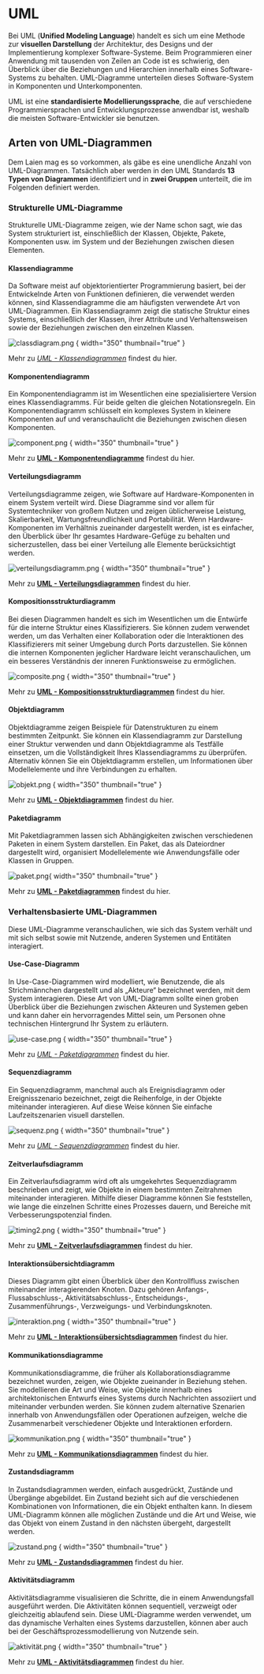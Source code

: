 # UML

Bei UML (**Unified Modeling Language**) handelt es sich um eine Methode zur **visuellen Darstellung** der Architektur, des Designs und der
Implementierung
komplexer Software-Systeme. Beim Programmieren einer Anwendung mit tausenden von Zeilen an Code ist es schwierig, den Überblick über die Beziehungen
und Hierarchien innerhalb eines Software-Systems zu behalten. UML-Diagramme unterteilen dieses Software-System in Komponenten und Unterkomponenten.

UML ist eine **standardisierte Modellierungssprache**, die auf verschiedene Programmiersprachen und Entwicklungsprozesse anwendbar ist, weshalb die
meisten Software-Entwickler sie benutzen.

## Arten von UML-Diagrammen

Dem Laien mag es so vorkommen, als gäbe es eine unendliche Anzahl von UML-Diagrammen. Tatsächlich aber werden in den UML Standards **13 Typen von
Diagrammen** identifiziert und in **zwei Gruppen** unterteilt, die im Folgenden definiert werden.

### Strukturelle UML-Diagramme

Strukturelle UML-Diagramme zeigen, wie der Name schon sagt, wie das System strukturiert ist, einschließlich der Klassen, Objekte, Pakete, Komponenten
usw. im System und der Beziehungen zwischen diesen Elementen.

#### Klassendiagramme

Da Software meist auf objektorientierter Programmierung basiert, bei der Entwickelnde Arten von Funktionen definieren, die verwendet werden können,
sind Klassendiagramme die am häufigsten verwendete Art von UML-Diagrammen. Ein Klassendiagramm zeigt die statische Struktur eines Systems,
einschließlich der Klassen, ihrer Attribute und Verhaltensweisen sowie der Beziehungen zwischen den einzelnen Klassen.

![classdiagram.png](classdiagram.png) { width="350" thumbnail="true" }

Mehr zu [_UML - Klassendiagrammen_](Klassendiagramm.md) findest du hier.

#### Komponentendiagramm

Ein Komponentendiagramm ist im Wesentlichen eine spezialisiertere Version eines Klassendiagramms. Für beide gelten die gleichen Notationsregeln. Ein
Komponentendiagramm schlüsselt ein komplexes System in kleinere Komponenten auf und veranschaulicht die Beziehungen zwischen diesen Komponenten.

![component.png](component.png) { width="350" thumbnail="true" }

Mehr zu [**UML - Komponentendiagramme**](https://www.lucidchart.com/pages/de/uml-komponentendiagramm) findest du hier.

#### Verteilungsdiagramm

Verteilungsdiagramme zeigen, wie Software auf Hardware-Komponenten in einem System verteilt wird. Diese Diagramme sind vor allem für Systemtechniker
von großem Nutzen und zeigen üblicherweise Leistung, Skalierbarkeit, Wartungsfreundlichkeit und Portabilität. Wenn Hardware-Komponenten im Verhältnis
zueinander dargestellt werden, ist es einfacher, den Überblick über Ihr gesamtes Hardware-Gefüge zu behalten und sicherzustellen, dass bei einer
Verteilung alle Elemente berücksichtigt werden.

![verteilungsdiagramm.png](verteilungsdiagramm.png) { width="350" thumbnail="true" }

Mehr zu [**UML - Verteilungsdiagrammen**](https://www.lucidchart.com/pages/de/tutorial-fur-verteilungsdiagramme) findest du hier.

#### Kompositionsstrukturdiagramm

Bei diesen Diagrammen handelt es sich im Wesentlichen um die Entwürfe für die interne Struktur eines Klassifizierers. Sie können zudem verwendet
werden, um das Verhalten einer Kollaboration oder die Interaktionen des Klassifizierers mit seiner Umgebung durch Ports darzustellen. Sie können die
internen Komponenten jeglicher Hardware leicht veranschaulichen, um ein besseres Verständnis der inneren Funktionsweise zu ermöglichen.

![composite.png](composite.png) { width="350" thumbnail="true" }

Mehr zu [**UML - Kompositionsstrukturdiagrammen**](https://www.lucidchart.com/pages/uml-composite-structure-diagram?usecase=uml) findest du hier.

#### Objektdiagramm

Objektdiagramme zeigen Beispiele für Datenstrukturen zu einem bestimmten Zeitpunkt. Sie können ein Klassendiagramm zur Darstellung einer Struktur
verwenden und dann Objektdiagramme als Testfälle einsetzen, um die Vollständigkeit Ihres Klassendiagramms zu überprüfen. Alternativ können Sie ein
Objektdiagramm erstellen, um Informationen über Modellelemente und ihre Verbindungen zu erhalten.

![objekt.png](objekt.png) { width="350" thumbnail="true" }

Mehr zu [**UML - Objektdiagrammen**](https://www.lucidchart.com/pages/de/objektdiagramm-uml) findest du hier.

#### Paketdiagramm

Mit Paketdiagrammen lassen sich Abhängigkeiten zwischen verschiedenen Paketen in einem System darstellen. Ein Paket, das als Dateiordner dargestellt
wird, organisiert Modellelemente wie Anwendungsfälle oder Klassen in Gruppen.

![paket.png](paket.png){ width="350" thumbnail="true" }

Mehr zu [**UML - Paketdiagrammen**](https://www.lucidchart.com/pages/uml-package-diagram?usecase=uml) findest du hier.

### Verhaltensbasierte UML-Diagrammen

Diese UML-Diagramme veranschaulichen, wie sich das System verhält und mit sich selbst sowie mit Nutzende, anderen Systemen und Entitäten interagiert.

#### Use-Case-Diagramm

In Use-Case-Diagrammen wird modelliert, wie Benutzende, die als Strichmännchen dargestellt und als „Akteure“ bezeichnet werden, mit dem System
interagieren. Diese Art von UML-Diagramm sollte einen groben Überblick über die Beziehungen zwischen Akteuren und Systemen geben und kann daher ein
hervorragendes Mittel sein, um Personen ohne technischen Hintergrund Ihr System zu erläutern.

![use-case.png](use-case.png) { width="350" thumbnail="true" }

Mehr zu [_UML - Paketdiagrammen_](Use-Case-Diagramm.md) findest du hier.

#### Sequenzdiagramm

Ein Sequenzdiagramm, manchmal auch als Ereignisdiagramm oder Ereignisszenario bezeichnet, zeigt die Reihenfolge, in der Objekte miteinander
interagieren. Auf diese Weise können Sie einfache Laufzeitszenarien visuell darstellen.

![sequenz.png](sequenz.png) { width="350" thumbnail="true" }

Mehr zu [_UML - Sequenzdiagrammen_](Sequenzdiagramm.md) findest du hier.

#### Zeitverlaufsdiagramm

Ein Zeitverlaufsdiagramm wird oft als umgekehrtes Sequenzdiagramm beschrieben und zeigt, wie Objekte in einem bestimmten Zeitrahmen miteinander
interagieren. Mithilfe dieser Diagramme können Sie feststellen, wie lange die einzelnen Schritte eines Prozesses dauern, und Bereiche mit
Verbesserungspotenzial finden.

![timing2.png](timing2.png) { width="350" thumbnail="true" }

Mehr zu [**UML - Zeitverlaufsdiagrammen**](https://www.lucidchart.com/pages/uml-timing-diagram) findest du hier.

#### Interaktionsübersichtdiagramm

Dieses Diagramm gibt einen Überblick über den Kontrollfluss zwischen miteinander interagierenden Knoten. Dazu gehören Anfangs-, Flussabschluss-,
Aktivitätsabschluss-, Entscheidungs-, Zusammenführungs-, Verzweigungs- und Verbindungsknoten.

![interaktion.png](interaktion.png) { width="350" thumbnail="true" }

Mehr zu [**UML - Interaktionsübersichtsdiagrammen**](https://www.lucidchart.com/pages/uml-interaction-diagram?usecase=uml) findest du hier.

#### Kommunikationsdiagramme

Kommunikationsdiagramme, die früher als Kollaborationsdiagramme bezeichnet wurden, zeigen, wie Objekte zueinander in Beziehung stehen. Sie modellieren
die Art und Weise, wie Objekte innerhalb eines architektonischen Entwurfs eines Systems durch Nachrichten assoziiert und miteinander verbunden werden.
Sie können zudem alternative Szenarien innerhalb von Anwendungsfällen oder Operationen aufzeigen, welche die Zusammenarbeit verschiedener Objekte und
Interaktionen erfordern.

![kommunikation.png](kommunikation.png) { width="350" thumbnail="true" }

Mehr zu [**UML - Kommunikationsdiagrammen**](https://www.lucidchart.com/pages/uml-communication-diagram) findest du hier.

#### Zustandsdiagramm

In Zustandsdiagrammen werden, einfach ausgedrückt, Zustände und Übergänge abgebildet. Ein Zustand bezieht sich auf die verschiedenen Kombinationen von
Informationen, die ein Objekt enthalten kann. In diesem UML-Diagramm können alle möglichen Zustände und die Art und Weise, wie das Objekt von einem
Zustand in den nächsten übergeht, dargestellt werden.

![zustand.png](zustand.png) { width="350" thumbnail="true" }

Mehr zu [**UML - Zustandsdiagrammen**](https://www.lucidchart.com/pages/de/maschinenzustandsdiagramm) findest du hier.

#### Aktivitätsdiagramm

Aktivitätsdiagramme visualisieren die Schritte, die in einem Anwendungsfall ausgeführt werden. Die Aktivitäten können sequentiell, verzweigt oder
gleichzeitig ablaufend sein. Diese UML-Diagramme werden verwendet, um das dynamische Verhalten eines Systems darzustellen, können aber auch bei der
Geschäftsprozessmodellierung von Nutzende sein.

![aktivität.png](aktivität.png) { width="350" thumbnail="true" }

Mehr zu [**UML - Aktivitätsdiagrammen**](https://www.lucidchart.com/pages/de/uml-aktivitatsdiagramme) findest du hier.